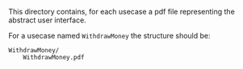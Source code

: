 This directory contains, for each usecase a pdf file representing 
the abstract user interface.

For a usecase named ``WithdrawMoney`` the structure should be:

    WithdrawMoney/
        WithdrawMoney.pdf
